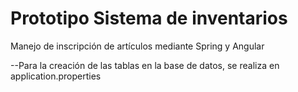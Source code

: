# Prototipo Sistema de inventarios
 
 Manejo de inscripción de artículos mediante Spring y Angular

--Para la creación de las tablas en la base de datos, se realiza en application.properties
